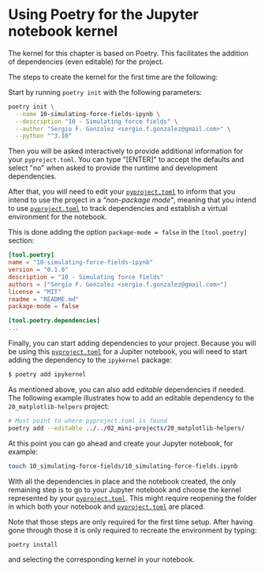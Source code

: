 # Using Poetry for the Jupyter notebook kernel

The kernel for this chapter is based on Poetry. This facilitates the addition of dependencies (even editable) for the project.

The steps to create the kernel for the first time are the following:

Start by running `poetry init` with the following parameters:

```bash
poetry init \
  --name 10-simulating-force-fields-ipynb \
  --description "10 - Simulating force fields" \
  --author "Sergio F. Gonzalez <sergio.f.gonzalez@gmail.com>" \
  --python "^3.10"
```

Then you will be asked interactively to provide additional information for your `pyproject.toml`. You can type "[ENTER]" to accept the defaults and select "no" when asked to provide the runtime and development dependencies.

After that, you will need to edit your [`pyproject.toml`](pyproject.toml) to inform that you intend to use the project in a *"non-package mode"*, meaning that you intend to use [`pyproject.toml`](pyproject.toml) to track dependencies and establish a virtual environment for the notebook.

This is done adding the option `package-mode = false` in the `[tool.poetry]` section:

```toml
[tool.poetry]
name = "10-simulating-force-fields-ipynb"
version = "0.1.0"
description = "10 - Simulating force fields"
authors = ["Sergio F. Gonzalez <sergio.f.gonzalez@gmail.com>"]
license = "MIT"
readme = "README.md"
package-mode = false

[tool.poetry.dependencies]
...
```

Finally, you can start adding dependencies to your project. Because you will be using this [`pyproject.toml`](pyproject.toml) for a Jupiter notebook, you will need to start adding the dependency to the `ipykernel` package:

```bash
$ poetry add ipykernel
```

As mentioned above, you can also add *editable* dependencies if needed. The following example illustrates how to add an editable dependency to the `20_matplotlib-helpers` project:

```bash
# Must point to where pyproject.toml is found
poetry add --editable ../../02_mini-projects/20_matplotlib-helpers/
```

At this point you can go ahead and create your Jupyter notebook, for example:

```bash
touch 10_simulating-force-fields/10_simulating-force-fields.ipynb
```

With all the dependencies in place and the notebook created, the only remaining step is to go to your Jupyter notebook and choose the kernel represented by your [`pyproject.toml`](pyproject.toml). This might require reopening the folder in which both your notebook and [`pyproject.toml`](pyproject.toml) are placed.



Note that those steps are only required for the first time setup. After having gone through those it is only required to recreate the environment by typing:

```bash
poetry install
```

and selecting the corresponding kernel in your notebook.